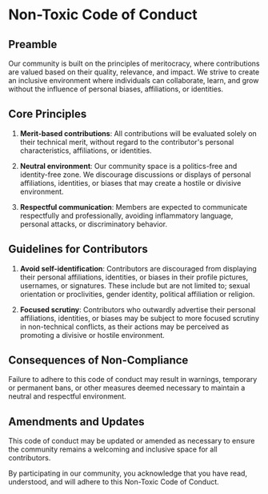 # Non-Toxic Code of Conduct

## Preamble

Our community is built on the principles of meritocracy, where contributions are valued based on their quality, relevance, and impact. We strive to create an inclusive environment where individuals can collaborate, learn, and grow without the influence of personal biases, affiliations, or identities.

## Core Principles

1. **Merit-based contributions**: All contributions will be evaluated solely on their technical merit, without regard to the contributor's personal characteristics, affiliations, or identities.

1. **Neutral environment**: Our community space is a politics-free and identity-free zone. We discourage discussions or displays of personal affiliations, identities, or biases that may create a hostile or divisive environment.

1. **Respectful communication**: Members are expected to communicate respectfully and professionally, avoiding inflammatory language, personal attacks, or discriminatory behavior.

## Guidelines for Contributors

1. **Avoid self-identification**: Contributors are discouraged from displaying their personal affiliations, identities, or biases in their profile pictures, usernames, or signatures.  These include but are not limited to; sexual orientation or proclivities, gender identity, political affiliation or religion.

1. **Focused scrutiny**: Contributors who outwardly advertise their personal affiliations, identities, or biases may be subject to more focused scrutiny in non-technical conflicts, as their actions may be perceived as promoting a divisive or hostile environment.

## Consequences of Non-Compliance

Failure to adhere to this code of conduct may result in warnings, temporary or permanent bans, or other measures deemed necessary to maintain a neutral and respectful environment.

## Amendments and Updates

This code of conduct may be updated or amended as necessary to ensure the community remains a welcoming and inclusive space for all contributors.

By participating in our community, you acknowledge that you have read, understood, and will adhere to this Non-Toxic Code of Conduct.

